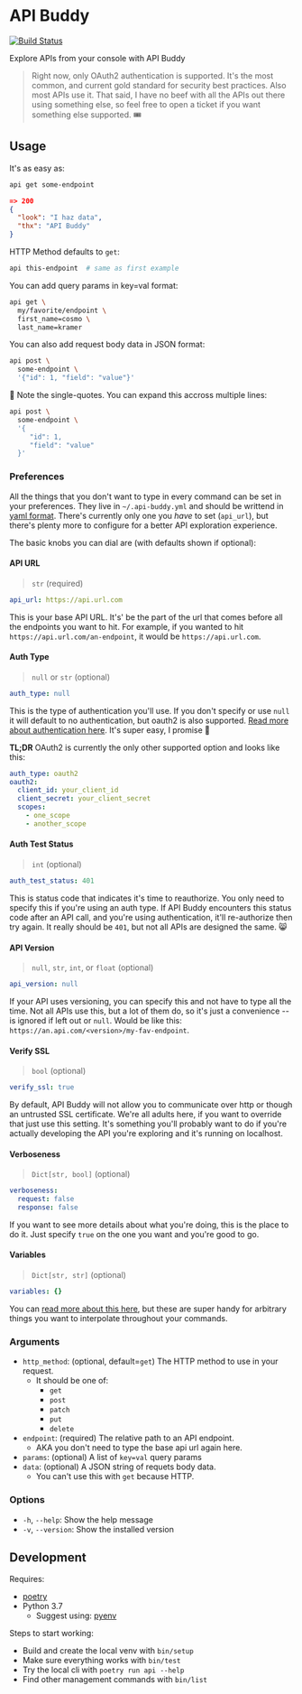 # API Buddy

[![Build Status](https://travis-ci.org/fonsecapeter/api-buddy.svg?branch=master)](https://travis-ci.org/fonsecapeter/api-buddy.svg)

Explore APIs from your console with API Buddy

> Right now, only OAuth2 authentication is supported. It's the most common, and current gold standard for security best practices. Also most APIs use it. That said, I have no beef with all the APIs out there using something else, so feel free to open a ticket if you want something else supported. 🎟

## Usage

It's as easy as:
```bash
api get some-endpoint
```
```json
=> 200
{
  "look": "I haz data",
  "thx": "API Buddy"
}
```

HTTP Method defaults to `get`:
```bash
api this-endpoint  # same as first example
```

You can add query params in key=val format:
```bash
api get \
  my/favorite/endpoint \
  first_name=cosmo \
  last_name=kramer
```

You can also add request body data in JSON format:
```bash
api post \
  some-endpoint \
  '{"id": 1, "field": "value"}'
```

🤔 Note the single-quotes. You can expand this accross multiple lines:
```bash
api post \
  some-endpoint \
  '{
     "id": 1,
     "field": "value"
  }'
```

### Preferences
All the things that you don't want to type in every command can be set in your preferences. They live in `~/.api-buddy.yml` and should be writtend in [yaml format](https://yaml.org). There's currently only one you *have* to set (`api_url`), but there's plenty more to configure for a better API exploration experience.

The basic knobs you can dial are (with defaults shown if optional):

#### API URL
>`str` (required)
```yaml
api_url: https://api.url.com
```

This is your base API URL. It's' be the part of the url that comes before all the endpoints you want to hit. For example, if you wanted to hit `https://api.url.com/an-endpoint`, it would be `https://api.url.com`.


#### Auth Type
> `null` or `str` (optional)
```yaml
auth_type: null
```

This is the type of authentication you'll use. If you don't specify or use `null` it will default to no authentication, but oauth2 is also supported. [Read more about authentication here](docs/oauth2.md). It's super easy, I promise 😬

**TL;DR** OAuth2 is currently the only other supported option and looks like this:
```yaml
auth_type: oauth2
oauth2:
  client_id: your_client_id
  client_secret: your_client_secret
  scopes:
    - one_scope
    - another_scope
```

#### Auth Test Status
> `int` (optional)
```yaml
auth_test_status: 401
```

This is status code that indicates it's time to reauthorize. You only need to specify this if you're using an auth type. If API Buddy encounters this status code after an API call, and you're using authentication, it'll re-authorize then try again. It really should be `401`, but not all APIs are designed the same. 😸

#### API Version
> `null`, `str`, `int`, or `float` (optional)
```yaml
api_version: null
```

If your API uses versioning, you can specify this and not have to type all the time. Not all APIs use this, but a lot of them do, so it's just a convenience -- is ignored if left out or `null`. Would be like this: `https://an.api.com/<version>/my-fav-endpoint`.

#### Verify SSL
> `bool` (optional)
```yaml
verify_ssl: true
```

By default, API Buddy will not allow you to communicate over http or though an untrusted SSL certificate. We're all adults here, if you want to override that just use this setting. It's something you'll probably want to do if you're actually developing the API you're exploring and it's running on localhost.

#### Verboseness
> `Dict[str, bool]` (optional)
```yaml
verboseness:
  request: false
  response: false
```

If you want to see more details about what you're doing, this is the place to do it. Just specify `true` on the one you want and you're good to go.

#### Variables
> `Dict[str, str]` (optional)
```yaml
variables: {}
```

You can [read more about this here](docs/variables.md), but these are super handy for arbitrary things you want to interpolate throughout your commands.


### Arguments
- `http_method`: (optional, default=`get`) The HTTP method to use in your request.
  - It should be one of:
    - `get`
    - `post`
    - `patch`
    - `put`
    - `delete`
- `endpoint`: (required) The relative path to an API endpoint.
  - AKA you don't need to type the base api url again here.
- `params`: (optional) A list of `key=val` query params
- `data`: (optional) A JSON string of requets body data.
  - You can't use this with `get` because HTTP.


### Options
- `-h`, `--help`: Show the help message
- `-v`, `--version`: Show the installed version

## Development
Requires:
- [poetry](https://poetry.eustace.io/)
- Python 3.7
  - Suggest using: [pyenv](https://github.com/pyenv/pyenv)

Steps to start working:
- Build and create the local venv with `bin/setup`
- Make sure everything works with `bin/test`
- Try the local cli with `poetry run api --help`
- Find other management commands with `bin/list`
